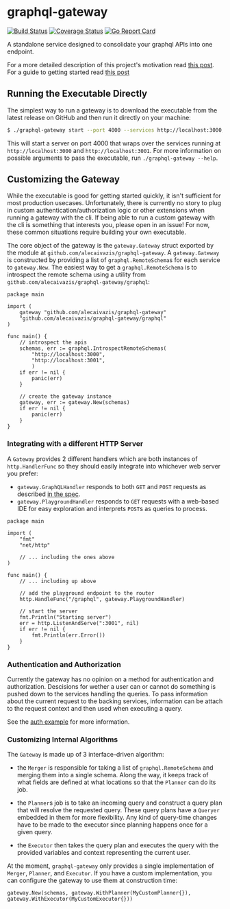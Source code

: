 # graphql-gateway

[![Build Status](https://travis-ci.com/AlecAivazis/graphql-gateway.svg?branch=master)](https://travis-ci.com/AlecAivazis/graphql-gateway) [![Coverage Status](https://coveralls.io/repos/github/AlecAivazis/graphql-gateway/badge.svg?branch=master)](https://coveralls.io/github/AlecAivazis/graphql-gateway?branch=master) [![Go Report Card](https://goreportcard.com/badge/github.com/alecaivazis/graphql-gateway)](https://goreportcard.com/report/github.com/alecaivazis/graphql-gateway)

A standalone service designed to consolidate your graphql APIs into one endpoint.

For a more detailed description of this project's
motivation read [this post](). For a guide to getting started read [this post]()

## Running the Executable Directly

The simplest way to run a gateway is to download the executable
from the latest release on GitHub and then run it directly on
your machine:

```bash
$ ./graphql-gateway start --port 4000 --services http://localhost:3000,http://localhost:3001
```

This will start a server on port 4000 that wraps over the services
running at `http://localhost:3000` and `http://localhost:3001`. For more information on possible
arguments to pass the executable, run `./graphql-gateway --help`.

## Customizing the Gateway

While the executable is good for getting started quickly, it isn't sufficient for
most production usecases. Unfortunately, there is currently no story to plug in custom
authentication/authorization logic or other extensions when running a gateway with the
cli. If being able to run a custom gateway with the cli is something that interests you,
please open in an issue! For now, these common situations require building your own executable.

The core object of the gateway is the `gateway.Gateway` struct exported by the module at
`github.com/alecaivazis/graphql-gateway`. A `gateway.Gateway` is constructed by providing
a list of `graphql.RemoteSchema`s for each service to `gateway.New`. The easiest way to
get a `graphql.RemoteSchema` is to introspect the remote schema using a utility from
`github.com/alecaivazis/graphql-gateway/graphql`:

```golang
package main

import (
	gateway "github.com/alecaivazis/graphql-gateway"
	"github.com/alecaivazis/graphql-gateway/graphql"
)

func main() {
	// introspect the apis
	schemas, err := graphql.IntrospectRemoteSchemas(
		"http://localhost:3000",
		"http://localhost:3001",
    	)
	if err != nil {
		panic(err)
	}

	// create the gateway instance
	gateway, err := gateway.New(schemas)
	if err != nil {
		panic(err)
	}
}
```

### Integrating with a different HTTP Server

A `Gateway` provides 2 different handlers which are both instances of `http.HandlerFunc` so they should easily 
integrate into whichever web server you prefer:

- `gateway.GraphQLHandler` responds to both `GET` and `POST` requests as described
  [in the spec](https://graphql.org/learn/serving-over-http/).
- `gateway.PlaygroundHandler` responds to `GET` requests with a web-based IDE for easy exploration
  and interprets `POST`s as queries to process.

```golang
package main

import (
	"fmt"
	"net/http"

	// ... including the ones above
)

func main() {
	// ... including up above

	// add the playground endpoint to the router
	http.HandleFunc("/graphql", gateway.PlaygroundHandler)

	// start the server
	fmt.Println("Starting server")
	err = http.ListenAndServe(":3001", nil)
	if err != nil {
		fmt.Println(err.Error())
	}
}
```

### Authentication and Authorization

Currently the gateway has no opinion on a method for authentication and authorization.
Descisions for wether a user can or cannot do something is pushed down to the services
handling the queries. To pass information about the current request to the backing
services, information can be attach to the request context and then used when executing
a query.

See the [auth example](./examples/auth) for more information.

### Customizing Internal Algorithms

The `Gateway` is made up of 3 interface-driven algorithm:

- the `Merger` is responsible for taking a list of `graphql.RemoteSchema` and merging them into
  a single schema. Along the way, it keeps track of what fields are defined at what locations so
  that the `Planner` can do its job.

- the `Planner`s job is to take an incoming query and construct a query plan that will resolve
  the requested query. These query plans have a `Queryer` embedded in them for more flexibility.
  Any kind of query-time changes have to be made to the executor since planning happens once for
  a given query.

- the `Executor` then takes the query plan and executes the query with the provided variables
  and context representing the current user.

At the moment, `graphql-gateway` only provides a single implementation of `Merger`, `Planner`, and
`Executor`. If you have a custom implementation, you can configure the gateway to use them at
construction time:

```golang
gateway.New(schemas, gateway.WithPlanner(MyCustomPlanner{}), gateway.WithExecutor(MyCustomExecutor{}))
```
